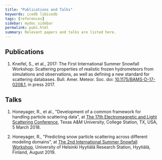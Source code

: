 ```yaml
---
title: "Publications and Talks"
keywords: icedb libicedb
tags: [references]
sidebar: mydoc_sidebar
permalink: pubs.html
summary: Relevant papers and talks are listed here.
---
```


## Publications

1. Kneifel, S., et al., 2017: The First International Summer Snowfall Workshop: Scattering properties of realistic frozen hydrometeors from simulations and observations, as well as defining a new standard for scattering databases. Bull. Amer. Meteor. Soc. doi: [10.1175/BAMS-D-17-0208.1](https://doi.org/10.1175/BAMS-D-17-0208.1), in press 2017.

## Talks

1. Honeyager, R., et al., "Development of a common framework for handling particle scattering data", at [The 17th Electromagnetic and Light Scattering Conference](https://www.giss.nasa.gov/staff/mmishchenko/ELS-XVII/), Texas A\&M University, College Station, TX, USA, 5 March 2018.

2. Honeyager, R., "Predicting snow particle scattering across different modeling domains", at [The 2nd International Summer Snowfall Workshop](http://snowport.meteo.uni-koeln.de/events/issw2019), University of Helsinki Hyytiälä Research Station, Hyytiälä, Finland, August 2019.

